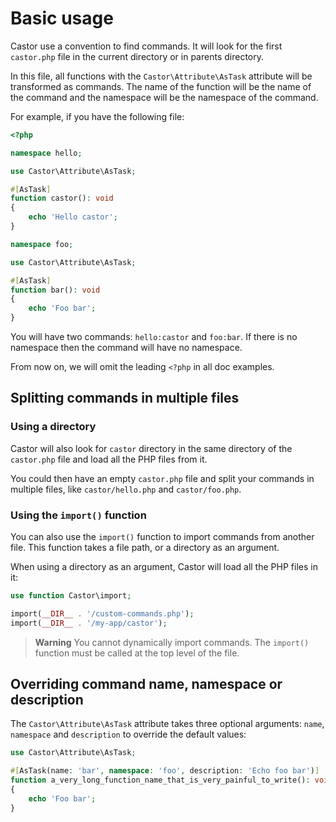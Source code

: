 # Basic usage

Castor use a convention to find commands. It will look for the
first `castor.php` file in the current directory or in parents directory.

In this file, all functions with the `Castor\Attribute\AsTask` attribute will be
transformed as commands. The name of the function will be the name of the
command and the namespace will be the namespace of the command.

For example, if you have the following file:

```php
<?php

namespace hello;

use Castor\Attribute\AsTask;

#[AsTask]
function castor(): void
{
    echo 'Hello castor';
}

namespace foo;

use Castor\Attribute\AsTask;

#[AsTask]
function bar(): void
{
    echo 'Foo bar';
}
```

You will have two commands: `hello:castor` and `foo:bar`. If there is no
namespace then the command will have no namespace.

From now on, we will omit the leading `<?php` in all doc examples.

## Splitting commands in multiple files

### Using a directory

Castor will also look for `castor` directory in the same directory of
the `castor.php` file and load all the PHP files from it.

You could then have an empty `castor.php` file and split your commands in
multiple files, like `castor/hello.php` and `castor/foo.php`.

### Using the `import()` function

You can also use the `import()` function to import commands from another file.
This function takes a file path, or a directory as an argument.

When using a directory as an argument, Castor will load all the PHP files in it:

```php
use function Castor\import;

import(__DIR__ . '/custom-commands.php');
import(__DIR__ . '/my-app/castor');

```

> **Warning**
> You cannot dynamically import commands. The `import()` function must be called
> at the top level of the file.

## Overriding command name, namespace or description

The `Castor\Attribute\AsTask` attribute takes three optional
arguments: `name`, `namespace` and `description` to override the default values:

```php
use Castor\Attribute\AsTask;

#[AsTask(name: 'bar', namespace: 'foo', description: 'Echo foo bar')]
function a_very_long_function_name_that_is_very_painful_to_write(): void
{
    echo 'Foo bar';
}
```
